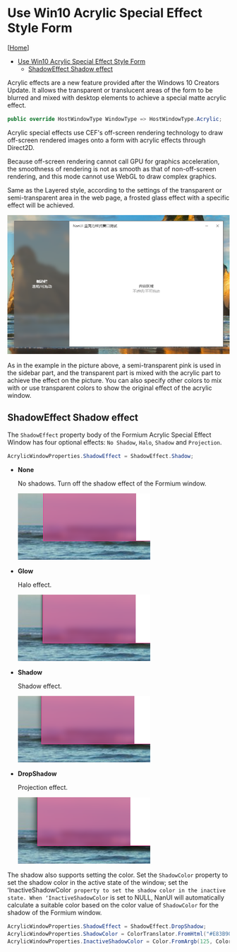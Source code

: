 # Use Win10 Acrylic Special Effect Style Form

[[Home](README.md)]

- [Use Win10 Acrylic Special Effect Style Form](#use-win10-acrylic-special-effect-style-form)
  - [ShadowEffect Shadow effect](#shadoweffect-shadow-effect)

Acrylic effects are a new feature provided after the Windows 10 Creators Update. It allows the transparent or translucent areas of the form to be blurred and mixed with desktop elements to achieve a special matte acrylic effect.

```C#
public override HostWindowType WindowType => HostWindowType.Acrylic;
```

Acrylic special effects use CEF's off-screen rendering technology to draw off-screen rendered images onto a form with acrylic effects through Direct2D.

Because off-screen rendering cannot call GPU for graphics acceleration, the smoothness of rendering is not as smooth as that of non-off-screen rendering, and this mode cannot use WebGL to draw complex graphics.

Same as the Layered style, according to the settings of the transparent or semi-transparent area in the web page, a frosted glass effect with a specific effect will be achieved.

![Acrylic](../images/acrylic-style.png)

As in the example in the picture above, a semi-transparent pink is used in the sidebar part, and the transparent part is mixed with the acrylic part to achieve the effect on the picture. You can also specify other colors to mix with or use transparent colors to show the original effect of the acrylic window.

## ShadowEffect Shadow effect

The `ShadowEffect` property body of the Formium Acrylic Special Effect Window has four optional effects: `No Shadow`, `Halo`, `Shadow` and `Projection`.

```C#
AcrylicWindowProperties.ShadowEffect = ShadowEffect.Shadow;
```

- **None**

  No shadows. Turn off the shadow effect of the Formium window.

  ![None](../images/shadoweffect-none.png)

- **Glow**

  Halo effect.

  ![None](../images/shadoweffect-glow.png)

- **Shadow**

  Shadow effect.

  ![None](../images/shadoweffect-shadow.png)

- **DropShadow**

  Projection effect.

  ![None](../images/shadoweffect-dropshadow.png)

The shadow also supports setting the color. Set the `ShadowColor` property to set the shadow color in the active state of the window; set the ʻInactiveShadowColor` property to set the shadow color in the inactive state. When ʻInactiveShadowColor` is set to NULL, NanUI will automatically calculate a suitable color based on the color value of `ShadowColor` for the shadow of the Formium window.

```C#
AcrylicWindowProperties.ShadowEffect = ShadowEffect.DropShadow;
AcrylicWindowProperties.ShadowColor = ColorTranslator.FromHtml("#E83B90");
AcrylicWindowProperties.InactiveShadowColor = Color.FromArgb(125, ColorTranslator.FromHtml("#666666"));
```

